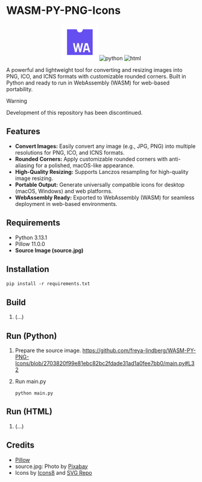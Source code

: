 # WASM-PY-PNG-Icons

<p align="center" style="padding: 0; margin: 0;">
    <img src="./wasm.svg" alt="wasm" style="width: 96px; height: 96px; padding: 0; margin: 0;" />
    <img src="https://img.icons8.com/color/96/python--v1.png" alt="python" style="width: 96px; height: 96px; padding: 0; margin: 0;" />
    <img src="https://img.icons8.com/color/96/html-5--v1.png" alt="html" style="width: 96px; height: 96px; padding: 0; margin: 0;" />
</p>

A powerful and lightweight tool for converting and resizing images into PNG, ICO, and ICNS formats with customizable rounded corners. Built in Python and ready to run in WebAssembly (WASM) for web-based portability.

> [!WARNING]
> Development of this repository has been discontinued.

## Features
- **Convert Images:** Easily convert any image (e.g., JPG, PNG) into multiple resolutions for PNG, ICO, and ICNS formats.
- **Rounded Corners:** Apply customizable rounded corners with anti-aliasing for a polished, macOS-like appearance.
- **High-Quality Resizing:** Supports Lanczos resampling for high-quality image resizing.
- **Portable Output:** Generate universally compatible icons for desktop (macOS, Windows) and web platforms.
- **WebAssembly Ready:** Exported to WebAssembly (WASM) for seamless deployment in web-based environments.

## Requirements
- Python 3.13.1
- Pillow 11.0.0
- **Source Image (source.jpg)**

## Installation
```
pip install -r requirements.txt
```

## Build
1. (...)

## Run (Python)
1. Prepare the source image.
    https://github.com/freya-lindberg/WASM-PY-PNG-Icons/blob/2703820f99e81ebc82bc2fdade31ad1a0fee7bb0/main.py#L32

2. Run main.py
    ```
    python main.py
    ```

## Run (HTML)
1. (...)

## Credits
- <a href="https://github.com/python-pillow/Pillow">Pillow</a>
- source.jpg: Photo by <a href="https://www.pexels.com/photo/man-in-astronaut-suit-41162/">Pixabay</a>
- Icons by <a href="https://icons8.com/icons/set/web-assembly">Icons8</a> and <a href="https://www.svgrepo.com/svg/349559/webassembly">SVG Repo</a>
